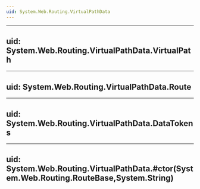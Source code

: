 ```yaml
---
uid: System.Web.Routing.VirtualPathData
---
```


---
uid: System.Web.Routing.VirtualPathData.VirtualPath
---

---
uid: System.Web.Routing.VirtualPathData.Route
---

---
uid: System.Web.Routing.VirtualPathData.DataTokens
---

---
uid: System.Web.Routing.VirtualPathData.#ctor(System.Web.Routing.RouteBase,System.String)
---
